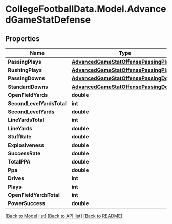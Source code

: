 # CollegeFootballData.Model.AdvancedGameStatDefense

## Properties

Name | Type | Description | Notes
------------ | ------------- | ------------- | -------------
**PassingPlays** | [**AdvancedGameStatOffensePassingPlays**](AdvancedGameStatOffensePassingPlays.md) |  | 
**RushingPlays** | [**AdvancedGameStatOffensePassingPlays**](AdvancedGameStatOffensePassingPlays.md) |  | 
**PassingDowns** | [**AdvancedGameStatOffensePassingDowns**](AdvancedGameStatOffensePassingDowns.md) |  | 
**StandardDowns** | [**AdvancedGameStatOffensePassingDowns**](AdvancedGameStatOffensePassingDowns.md) |  | 
**OpenFieldYards** | **double** |  | 
**SecondLevelYardsTotal** | **int** |  | 
**SecondLevelYards** | **double** |  | 
**LineYardsTotal** | **int** |  | 
**LineYards** | **double** |  | 
**StuffRate** | **double** |  | 
**Explosiveness** | **double** |  | 
**SuccessRate** | **double** |  | 
**TotalPPA** | **double** |  | 
**Ppa** | **double** |  | 
**Drives** | **int** |  | 
**Plays** | **int** |  | 
**OpenFieldYardsTotal** | **int** |  | 
**PowerSuccess** | **double** |  | 

[[Back to Model list]](../../README.md#documentation-for-models) [[Back to API list]](../../README.md#documentation-for-api-endpoints) [[Back to README]](../../README.md)

